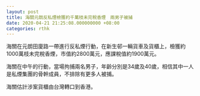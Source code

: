 ```yaml
---
layout: post
title: 海關元朗反私煙檢獲約千萬枝未完稅香煙　兩男子被捕
date: 2020-04-21 21:25:08.000000000 +08:00
categories: rthk
---
```


海關在元朗田廈路一帶進行反私煙行動，在新生邨一輛貨車及貨櫃上，檢獲約1000萬枝未完稅香煙，市值約2800萬元，應課稅值約1900萬元。

海關在中午的行動，當場拘捕兩名男子，年齡分別是34歲及40歲，相信其中一人是私煙集團的骨幹成員，不排除有更多人被捕。

海關估計涉案貨櫃由台灣轉口到香港。
